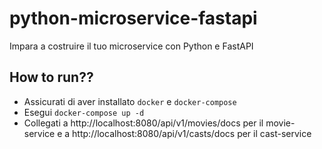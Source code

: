 # python-microservice-fastapi
Impara a costruire il tuo microservice con Python e FastAPI

## How to run??
 - Assicurati di aver installato `docker` e `docker-compose`
 - Esegui `docker-compose up -d`
 - Collegati a http://localhost:8080/api/v1/movies/docs per il movie-service
   e a http://localhost:8080/api/v1/casts/docs per il cast-service

